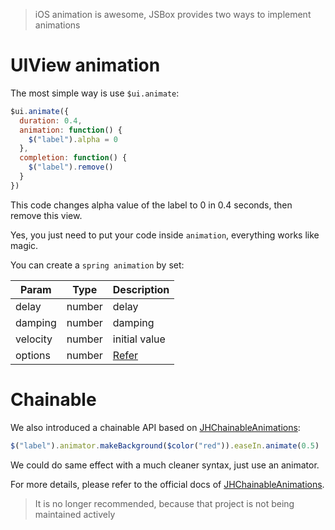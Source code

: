 > iOS animation is awesome, JSBox provides two ways to implement animations

# UIView animation

The most simple way is use `$ui.animate`:

```js
$ui.animate({
  duration: 0.4,
  animation: function() {
    $("label").alpha = 0
  },
  completion: function() {
    $("label").remove()
  }
})
```

This code changes alpha value of the label to 0 in 0.4 seconds, then remove this view.

Yes, you just need to put your code inside `animation`, everything works like magic.

You can create a `spring animation` by set:

Param | Type | Description
---|---|---
delay | number | delay
damping | number | damping
velocity | number | initial value
options | number | [Refer](https://developer.apple.com/documentation/uikit/uiviewanimationoptions)

# Chainable

We also introduced a chainable API based on [JHChainableAnimations](https://github.com/jhurray/JHChainableAnimations):

```js
$("label").animator.makeBackground($color("red")).easeIn.animate(0.5)
```

We could do same effect with a much cleaner syntax, just use an animator.

For more details, please refer to the official docs of [JHChainableAnimations](https://github.com/jhurray/JHChainableAnimations).

> It is no longer recommended, because that project is not being maintained actively